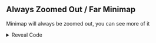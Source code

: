 ## Always Zoomed Out / Far Minimap

Minimap will always be zoomed out, you can see more of it

<details>
<summary>Reveal Code</summary>

```powerpc
041EFFEC 4800000C
041F0000 60000000
041F000C 60000000
```
</details>